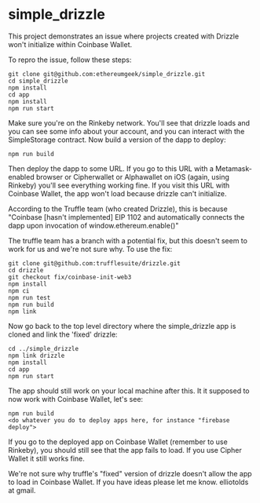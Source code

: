 # simple_drizzle

This project demonstrates an issue where projects created with Drizzle won't initialize within Coinbase Wallet.

To repro the issue, follow these steps:

```
git clone git@github.com:ethereumgeek/simple_drizzle.git
cd simple_drizzle
npm install
cd app
npm install
npm run start
```

Make sure you're on the Rinkeby network. You'll see that drizzle loads and you can see some info about your account, and you can interact with the SimpleStorage contract. Now build a version of the dapp to deploy:

```
npm run build
```

Then deploy the dapp to some URL. If you go to this URL with a Metamask-enabled browser or Cipherwallet or Alphawallet on iOS (again, using Rinkeby) you'll see everything working fine. If you visit this URL with Coinbase Wallet, the app won't load because drizzle can't initialize.

According to the Truffle team (who created Drizzle), this is because "Coinbase [hasn't implemented] EIP 1102 and automatically connects the dapp upon invocation of window.ethereum.enable()"

The truffle team has a branch with a potential fix, but this doesn't seem to work for us and we're not sure why. To use the fix:

```
git clone git@github.com:trufflesuite/drizzle.git
cd drizzle
git checkout fix/coinbase-init-web3
npm install
npm ci
npm run test
npm run build
npm link
```

Now go back to the top level directory where the simple_drizzle app is cloned and link the 'fixed' drizzle:

```
cd ../simple_drizzle
npm link drizzle
npm install
cd app
npm run start
```

The app should still work on your local machine after this. It it supposed to now work with Coinbase Wallet, let's see:

```
npm run build
<do whatever you do to deploy apps here, for instance "firebase deploy">
```

If you go to the deployed app on Coinbase Wallet (remember to use Rinkeby), you should still see that the app fails to load. If you use Cipher Wallet it still works fine.

We're not sure why truffle's "fixed" version of drizzle doesn't allow the app to load in Coinbase Wallet. If you have ideas please let me know. elliotolds at gmail.

